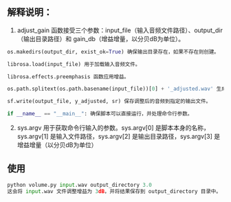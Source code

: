 ## 解释说明：

1. adjust_gain 函数接受三个参数：input_file（输入音频文件路径）、output_dir（输出目录路径）和 gain_db（增益增量，以分贝dB为单位）。

```py
os.makedirs(output_dir, exist_ok=True) 确保输出目录存在，如果不存在则创建。

librosa.load(input_file) 用于加载输入音频文件。

librosa.effects.preemphasis 函数应用增益。

os.path.splitext(os.path.basename(input_file))[0] + '_adjusted.wav' 生成调整后音频的文件名。

sf.write(output_file, y_adjusted, sr) 保存调整后的音频到指定的输出文件。

if __name__ == "__main__": 确保脚本可以直接运行，并处理命令行参数。
```

2. sys.argv 用于获取命令行输入的参数。sys.argv[0] 是脚本本身的名称，sys.argv[1] 是输入文件路径，sys.argv[2] 是输出目录路径，sys.argv[3] 是增益增量（以分贝dB为单位）

## 使用

```py
python volume.py input.wav output_directory 3.0
这会将 input.wav 文件调整增益为 3dB，并将结果保存到 output_directory 目录中。
```